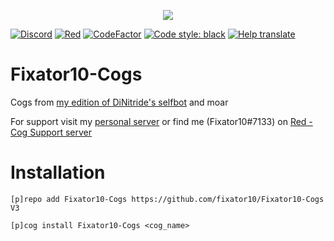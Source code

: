 <p align="center">
    <img src="https://Moeka.is-a-good-waifu.com/u2P2sMM.png">
</p>

[![Discord](https://img.shields.io/discord/221158719025709056.svg?style=for-the-badge&logo=discord)](https://fixator10.ru/discord)
[![Red](https://img.shields.io/badge/Red-DiscordBot-red.svg?style=for-the-badge)](https://github.com/Cog-Creators/Red-DiscordBot)
[![CodeFactor](https://www.codefactor.io/repository/github/fixator10/fixator10-cogs/badge?style=for-the-badge)](https://www.codefactor.io/repository/github/fixator10/fixator10-cogs)
[![Code style: black](https://img.shields.io/badge/code%20style-black-000000.svg?style=for-the-badge)](https://github.com/ambv/black)
[![Help translate](https://img.shields.io/badge/Translate-on%20poedit-brightgreen.svg?style=for-the-badge)](https://poeditor.com/join/project/sZBG4IoZ01)


# Fixator10-Cogs
Cogs from [my edition of DiNitride's selfbot](https://github.com/fixator10/Discord-Self-Bot) and moar

For support visit my [personal server](https://fixator10.ru/discord) or find me (Fixator10#7133) on [Red - Cog Support server](https://discord.gg/GET4DVk)

# Installation
`[p]repo add Fixator10-Cogs https://github.com/fixator10/Fixator10-Cogs V3`

`[p]cog install Fixator10-Cogs <cog_name>`
